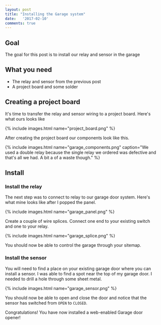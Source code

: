 ```yaml
---
layout: post
title: "Installing the Garage system"
date:   '2017-02-10'
comments: true
---
```

## Goal
The goal for this post is to install our relay and sensor in the garage

## What you need
* The relay and sensor from the previous post
* A project board and some solder

## Creating a project board
It's time to transfer the relay and sensor wiring to a project board. Here's what ours looks like

{% include images.html name="project_board.png" %} 

After creating the project board our components look like this.

{% include images.html name="garage_components.png" caption="We used a double relay because the single relay we ordered was defective and that's all we had.  A bit a of a waste though." %} 

## Install

### Install the relay
The next step was to connect to relay to our garage door system.  Here's what mine looks like after I popped the panel.  

{% include images.html name="garage_panel.png" %} 

Create a couple of wire splices.  Connect one end to your existing switch and one to your relay.

{% include images.html name="garage_splice.png" %} 

You should now be able to control the garage through your sitemap.

### Install the sensor
You will need to find a place on your existing garage door where you can install a sensor.  I was able to find a spot near the top of my garage door.  I needed to drill a hole through some sheet metal.

{% include images.html name="garage_sensor.png" %} 

You should now be able to open and close the door and notice that the sensor has switched from `OPEN` to `CLOSED`.

Congratulations!  You have now installed a web-enabled Garage door opener!
